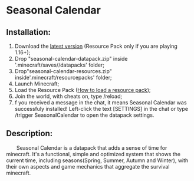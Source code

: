 # **Seasonal Calendar**

## **Installation:**

1. Download the [latest version](https://github.com/TheWii/seasonal-calendar/releases/latest) (Resource Pack only if you are playing 1.16+);
1. Drop "seasonal-calendar-datapack.zip" inside '.minecraft/saves/<world>/datapacks' folder;
1. Drop"seasonal-calendar-resources.zip" inside'.minecraft/resourcepacks' folder;
1. Launch Minecraft;
1. Load the Resource Pack ([How to load a resource pack](https://minecraft.gamepedia.com/Tutorials/Loading_a_resource_pack));
1. Join the world, with cheats on, type /reload;
1. f you received a message in the chat, it means Seasonal Calendar was successfuly installed! Left-click the text [​SETTINGS] in the chat or type /trigger SeasonalCalendar to open the datapack settings.


## **Description:**
  Seasonal Calendar is a datapack that adds a sense of time for minecraft. It's a functional, simple and optimized system that shows the current time, including seasons(Spring, Summer, Autumn and Winter), with their own aspects and game mechanics that aggregate the survival minecraft.
